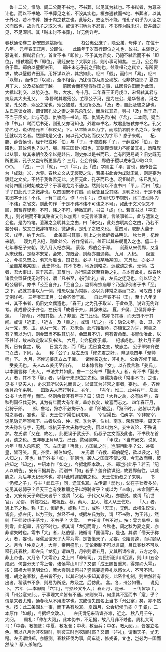 <!-- { "loadSidebar": true } -->
　鲁十二公，惟隐、闵二公薨不书地，不书葬，以见其为弒也。不书弒者，为尊亲讳也，而以不书地、不书葬见之者，不没其实也。桓亦遇弒而书地、书葬者，以其于外也，若不书葬，嫌于内之弒之也。此等处，史臣所不能，惟孔子明乎为人臣之义而然也，故为孔子之取义也。或谓不书地为不忍言，不书葬为贼未讨，皆井蛙之见，不足深辨。其「贼未讨不书葬」，详无例详考。



春秋通论卷二
新安首源姚际恒
　　　　桓公惠公庶子，隐公弟，母仲子，在位十八年。
元年春王正月，公即位。
　此踰年于岁首行即位之礼也，故书。主褒贬之邪说者，桓弒君自立，首宜不书「即位」，不予其为君矣，乃隐不弒君而不书「即位」，桓弒君而书「即位」，褒贬安在？大事如此，则小事可知矣。
三月，公会郑伯于垂。郑伯以璧假许田。
　郑庄未忘乎前之归祊也，兹乘桓公之弒立，有所要求，故以璧假许田焉。用奸谋以济，其贪如此。经曰「假」，而传曰「易」，经曰「以璧」，而传曰「以祊」，全不相合，乃犹谓郑为周公祊故，讵非梦语耶？
夏四月丁未，公及郑伯盟于越。
　前因会而有璧假许田之事，兹因假许田而为此盟，大抵以利交、以势交也。
秋，大水。冬十月。二年春王正月戊申，宋督弒其君与夷及其大夫孔父。
　华督弒其君殇公，立穆公子冯，是为庄公。是华督者，冯之党，孔父者，殇公之党也，殇公被弒，孔父所必及。「及」者，自此及彼之辞也。左氏喜谈女德，谓督因孔父之妻之美先杀孔父，而后弒其君，则书「及」当于君，不当于臣矣。此与荀息、仇牧同一书法，荀、仇皆先君(书)（「君」，二本同，疑当作「书」。）弒而后书死，则孔父亦可知也。外君卒书名，故君虽被弒亦书名。孔父亦名也，说详隐元年「邾仪父」下。从来皆误以为字，而或执君前臣名之义，始有迁就以为名者。然则均是父也，何以孔父为名而仪父为字耶？
滕子来朝。
　杞、滕、薛皆侯也，经于杞或称「伯」与「子」，于滕或称「子」，于薛或称「伯」，皆降也。其故何也？以杞、滕、薛三国皆小国也，其朝觐贡赋力不能备其礼，愿降卑以从事，故其来朝会及卒以是赴告，则史亦以是书而已，岂有所更易哉？旧史既无所更易，孔子又岂有所更易哉？
三月，公会齐侯、郑伯于稷以成宋乱○取○义○○。
　「成」，一训「就」，一训「平」，此「成」字则主「平」言也，诸传皆主为「成就」义，大谬。春秋立文从无褒贬之法，若果书此会为成就宋乱，则是妄为褒贬之文矣。不特于我鲁君无此，史臣无此，孔子而已也。况督弒君，宋已乱矣，何待四国此时始成之乎？于事理尤为不通也。然则何以不直书曰「平」，而曰「成」乎？曰此孔子之微辞也。以四国既不讨贼，而我鲁且受其赂，是利之也，于是不讳北图本于此「不讳」下有二墨点，作「不讳：」，依前代抄书惯例，此二墨点即为「不讳」之省文，则此句作「于是不讳不讳不可讳之不可」，如此于文义似又不顺，因暂存疑焉。不可，讳之不可，特微其辞，书曰「成」尔。若直书以「平宋乱」，则讨贼而不取其赂者又何以加焉！会无言某事者，言某事者二，此与澶渊之会也，是为特笔。澶渊之会明其会之由，曰「宋灾」，此处亦明其会之由，乃若不甚分明，故又曰微辞特笔也，微辞也，是孔子之取义也。
夏四月，取郜大鼎于宋，戊申，纳于大庙。
　此条直书其事，则上之为微辞者益明矣。
秋七月，杞侯来朝。
　观九月入杞，则此处公、谷作纪者非，盖正以其来朝而入之也。僖二十七年春杞子来朝，秋八月入杞亦同。
蔡侯、郑伯会于邓。
　前蔡从宋伐郑，又复从宋伐戴，是蔡本宋党，会宋、郑既合，则蔡亦自通矣。
九月，入杞。
　隐盟之，今桓又盟之，惧其为患也。国君出，必书「出某地某国」，其反也，亦必书「至自某地某国」，此史体也。其不书者，地近则略之，远或遗之也，无例。古者，君大事出，告于宗庙，其反也，亦行告庙饮至释爵之礼，虽本有此礼，然春秋诸侯会盟征伐无时不出，谓「凡书至，必行此礼」者，左氏之迂见也。何以证之？昭公居郓，亦书「公至自齐」，「至自会」，岂郓有宗庙耶？乃造谬例者于书「至」之下，必就其事以为一例，惟恐以至为常事，必以为非常之事而书之，可叹哉！详无例详考。
三年春王正月，公会齐侯于嬴。
　自此年春不书「王」，至十八年复书，其不书者，仍旧史文偶遗也。「春王」之为孔子取义，于此益见。说详无例详考。此成昏议于齐也，左氏谓「成昏于齐」，其辞未达。
夏，齐侯、卫侯胥命于蒲。
　「胥命」，不知其指，大？非盟，故书此也。然亦书其事，而无贤不于其间。或谓「近正」、「近古」及「善之」，或谓「讥之」。按：隐公末年，鲁、卫、齐为一党，宋、卫、蔡为一党，齐、郑未合，此时始相命，亦植党之为耳，何善之有？若以为讥，则会盟当不胜其讥矣，会盟且不讥，何有胥命哉。书胥命唯此，以不甚详，故未敢定取义及书法。
六月，公会杞侯于郕。
　杞求成也。
秋七月壬辰朔，日有食之，既。
　日食为变，而「既」尤日食之变，故志之。
公子翚如齐逆书△法，下同。女。
　称「公子」及左氏谓「修先君之好」，辨见隐四年「翚帅师」下。
九月，齐侯送姜氏△△于讙。
　诸侯亲送女，非礼也。
公会齐侯于讙。
　受姜氏也。
夫人△△姜氏至自齐。
　以未嫁言称「女」，以齐侯言称「姜氏」，以本国言称「夫人」，书法井井如此。鲁十二公有书「娶夫人」者，有不书「娶夫人」者，其不书「娶」者，以娶于未即位之先也。竖儒执春秋「常事不书」之语，见书「娶夫人」，必求其所以失礼而言之，以证其为非常之事者，妄也。
冬，齐侯使其弟年来聘。
　因致夫人而行聘礼。
有年。
　「有年」惟二，此书有年，及宣公书「大有年」而已。然则余皆非有年乎？曰：语云「大兵之后，必有凶年」，春秋列国征伐无休，其为有年而大有年者，盖亦仅矣，故喜而志之。
四年春正月，公狩于郎。
　郎，鲁地，狩亦不必拘于冬，谓「郎地远」、「狩不时」，必皆以为非常之事者，妄也。
夏，天王使宰渠伯纠来聘。
　宰官渠氏，伯纠字，宰非冢宰，说见隐元年宰咺下。古者以伯、仲、叔、季为字，伯纠、南季、荣叔皆字。周天子大夫称名与字，无例。或执天子大夫称字之例，因以纠为名，妄生议论，不殊说梦。左氏谓「父在，故名」，此更误于武氏子、仍叔子之文而及此也。不书秋冬首月，遗之也。
五年春正月甲戌。己丑，陈侯鲍卒。
　「甲戌」下当有阙文，说见六年「蔡人杀陈佗」下。左氏谓「再赴」，方国乱之时，岂暇再赴乎？公、谷张皇，皆可笑。
夏，齐侯、郑伯如纪。
　左氏谓「齐侯、郑伯朝纪，欲以袭之，纪人知之」，非也。经于外书「如」，非朝也，袭人之国宜不使之知，今无故而朝，彼应知之「知之」，中研本作「如之」，今据北图本改。，齐、郑岂出此乎？若云「纪人以朝告」，安有不据其告，而别书「如」者乎？盖齐欲谋纪，故要郑偕往，以威胁之，为后年灭纪张本也，亦非此时遽欲袭之也。
天王使仍叔之子来聘。
　书「仍叔之子」，与书「武氏子」同，遗其名耳。左传谓「弱也」，父在子壮者多矣，安见其必弱乎？且天王岂有使稚弱之子以将聘者乎？或以为「未命」，未命则匹夫也，又安有天子命匹夫者乎？或谓「父老，子代父从政」，亦臆说。或谓「讥世官」，尤谬。
葬陈桓公。城祝丘。秋，蔡人、卫人、陈人从王伐郑。
　「人」者，通上下之称。称「王」，恒辞也，或称「王」，或称「天王」，无例。此横生议论，皆妄。据左氏，以为王败，然经不书，或据左氏为败，谓「不书败，为王讳」，然则「王师败绩于茅戎」，不书乎？
大雩。
　左氏谓「书不时」。按：雩为旱祭，旱则雩，此记旱，非记不时也。据其谓「龙见而雩」，今秋也，周之秋为夏之夏，亦非谓失时也。雩书「大」者，赵伯循、陆循谓「国偏雩」，是也。其谓「僭天子称大」者，妄也。竖儒且谓天子大雩为雩，是鲁僭天子，尤妄。说始贾逵，而程颐从之。月令「仲夏之月，大雩，帝用盛乐」，无论秦制不可以言周，吕氏春秋不可以释孔氏春秋，即左氏「龙见」谓四月，月令则谓五月，又其所谓帝者，五方之帝，非上帝也。又月令「大雩帝」之上曰「命有司」，为民祈祀山川百源，则山川五帝咸祀，何尝分天子雩上帝，诸侯雩山川乎？又谓「成王赐鲁重祭，得郊禘大雩」。按：郊褅大雩见明堂位，若大雩则出何书？竖儒妄造典礼以惑世人，不可不辨。程、胡之说春秋，愚书皆不办，以其它说人多知其谬妄，此系言礼制，则凿然若有出者，稍读书不多，则易为所惑，故及之，后仿此。
螽。冬，州公如曹。
　说见下。
六年（二本原阙「六年」，今据经文补入。）春正月，寔来。
　三传皆承上，谓「州公寔来此」，于事理文义皆有不通。来则来耳，何患其不寔而书「寔」乎？谓是来者尤难，通春秋从不用虚字也。又或谓失国名上当书「州公寔」矣，亦不然也。按：此二条固本一事，而下条有脱耳。
夏四月，公会纪侯于郕（「于郕」，二本原作「如郕」，今据经文改。）。
　左氏谓纪来谘谋齐难，近之。
秋八月壬午，大阅。
　周礼：「仲冬大阅」，此本伪书，不足据，故八月非不时也。周礼大司马：「中春，教振旅；中夏，教发舍；中秋，教治兵；中冬，教大阅。」，皆妄立名色。若以八月为非农隙时，则彼三时岂农隙时耶？又谓「非礼」，谓僭天子，尤无稽。左氏谓惧郑，亦臆测。春秋征伐为事，简车徒，修戎备，宜也，岂必为一国而然哉？
蔡人杀陈佗。
